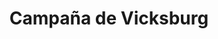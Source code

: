 ﻿---
title: "Campaña de Vicksburg"
permalink: periodes_370.html
layout: periode
dataInici: 1863-12-29
dataFi: 1863-07-04
sidebar: periodes
pares:
  - 321:
    title: "Guerra de Secesión Americana"
    dataInici: "(1861-04-12)"
    dataFi: "(1865-04-09)"

fills:
jocsPrincipals:
  - title: "The Campaign for Vicksburg"
    bggId: 204104

jocsEscenaris:
jocsEpoca:
jocsEpocaEscenaris:
---
